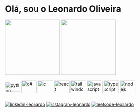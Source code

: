# Olá, sou o Leonardo Oliveira

<div>
    <img height="180em" src="https://github-readme-stats.vercel.app/api?username=iamlnx&show_icons=true&theme=tokyonight&include_all_commits=true"/>
    <img height="180em" src="https://github-readme-stats.vercel.app/api/top-langs/?username=iamlnx&layout=compact&theme=tokyonight"/>
</div>

<div style="display: inline_block">
  <br>
  <img align="center" alt="python" height="32" width="50" src="https://cdn.jsdelivr.net/gh/devicons/devicon@latest/icons/python/python-original.svg">
  <img align="center" alt="c#" height="40" width="50" src="https://cdn.jsdelivr.net/gh/devicons/devicon@latest/icons/csharp/csharp-original.svg">
  <img align="center" alt="c" height="40" width="50" src="https://cdn.jsdelivr.net/gh/devicons/devicon@latest/icons/c/c-original.svg">
  <img align="center" alt="react" height="40" width="50" src="https://cdn.jsdelivr.net/gh/devicons/devicon@latest/icons/react/react-original.svg">
  <img align="center" alt="tailwindcss" height="40" width="50" src="https://cdn.jsdelivr.net/gh/devicons/devicon@latest/icons/tailwindcss/tailwindcss-original.svg">
  <img align="center" alt="javascript" height="40" width="50" src="https://cdn.jsdelivr.net/gh/devicons/devicon@latest/icons/javascript/javascript-original.svg">
  <img align="center" alt="typescript" height="40" width="50" src="https://cdn.jsdelivr.net/gh/devicons/devicon@latest/icons/typescript/typescript-original.svg">
  <img align="center" alt="nodejs" height="40" width="50" src="https://cdn.jsdelivr.net/gh/devicons/devicon@latest/icons/nodejs/nodejs-original.svg">
</div>

##

<div>
  <a href="https://linkedin.com/in/leonardono"><img alt="linkedin-leonardo" src="https://img.shields.io/badge/LinkedIn-0077B5?style=for-the-badge&logo=linkedin&logoColor=white"></a>
  <a href="https://instagram.com/dev.lnx"><img alt="instagram-leonardo" src="https://img.shields.io/badge/Instagram-E4405F?style=for-the-badge&logo=instagram&logoColor=white"></a>
  <a href="https://leetcode.com/u/iamlnx/"><img alt="leetcode-leonardo" src="https://img.shields.io/badge/-LeetCode-FFA116?style=for-the-badge&logo=LeetCode&logoColor=black"></a>
</div>
